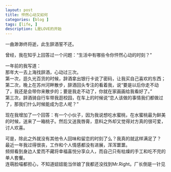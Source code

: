 ```yaml
---
layout: post
title: 怦然心动又如何
categories: [blog ]
tags: [life, ]
description: L是LOVE的开始
---
```

一曲渺渺终将逝，此生辞酒誓不还。

曾经，我在知乎上回答过一个问题：“生活中有哪些令你怦然心动的时刻？”

一年前的我写道：
<br>
那年大一去上海找辞酒，心动过三次。
<br>
第一次，逛久光百货的时候，辞酒拿出银行卡说了密码，让我买自己喜欢的东西；
<br>
第二次，晚上在苏州河畔散步，辞酒回头专注的看着我，说“要是以后你走不动了，我还是会带你来散步的；要是我走不动了，你就在家画画给我看好了。”
<br>
第三次，辞酒骑自行车带我逛校园，在车上的时候说“恋人该做的事情我们都做过了，那我们什么时候能成为恋人呢？”

现在我增加了一个回答：有一个小伙子，因为我说想吃水蜜桃，在水蜜桃最为鲜美的时候，送来了一箱桃子。然后又送我唇膏，意料之外却又觉得对方真的很可爱，讨人欢喜。

可是，除此之外就没有其他令人回味和留恋的时刻了么？我真的就这样满足了？
<br>
最近一年我过得很丧，工作和个人情感都没有进展，浑浑噩噩。
<br>
频频看到身边人爱而不藏将幸福喜悦分享众人，而自己只有枯燥的手工和吃不完的单人套餐。
<br>
连萌脸喵都担心，不知道妞妞能当伴娘了我都还没找到Mr.Right。厂长倒是一针见

